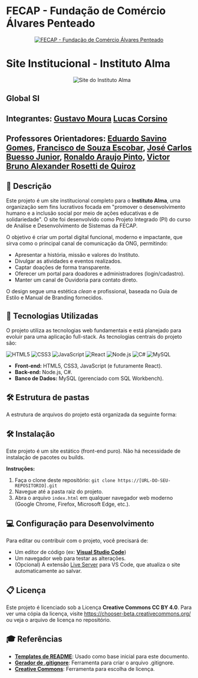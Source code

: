 # FECAP - Fundação de Comércio Álvares Penteado

<p align="center">
<a href= "https://www.fecap.br/"><img src="https://encrypted-tbn0.gstatic.com/images?q=tbn:ANd9GcRhZPrRa89Kma0ZZogxm0pi-tCn_TLKeHGVxywp-LXAFGR3B1DPouAJYHgKZGV0XTEf4AE&usqp=CAU" alt="FECAP - Fundação de Comércio Álvares Penteado" border="0"></a>
</p>

# Site Institucional - Instituto Alma

<p align="center">
    <img src="https://placehold.co/800x400/111F44/C5FFEE?text=Projeto+Instituto+Alma" alt="Site do Instituto Alma">
</p>

## Global SI

## Integrantes: <a href="https://www.linkedin.com/in/gustavomoura3112?utm_source=share&utm_campaign=share_via&utm_content=profile&utm_medium=android_app">Gustavo Moura</a> <a href="https://www.linkedin.com/in/lucas-soares-corsino-885306288/">Lucas Corsino</a>

## Professores Orientadores: <a href="https://www.linkedin.com/in/eduardo-savino-gomes-77833a10/"> Eduardo Savino Gomes</a>, <a href="https://www.linkedin.com/in/francisco-escobar/">Francisco de Souza Escobar</a>, <a href="https://www.linkedin.com/in/jbuesso/">José Carlos Buesso Junior</a>, <a href="https://www.linkedin.com/in/ronaldo-araujo-pinto-3542811a/">Ronaldo Araujo Pinto</a>, <a href="https://www.linkedin.com/in/victorbarq/">Victor Bruno Alexander Rosetti de Quiroz</a>

## 📖 Descrição

Este projeto é um site institucional completo para o **Instituto Alma**, uma organização sem fins lucrativos focada em "promover o desenvolvimento humano e a inclusão social por meio de ações educativas e de solidariedade". O site foi desenvolvido como Projeto Integrado (PI) do curso de Análise e Desenvolvimento de Sistemas da FECAP.

O objetivo é criar um portal digital funcional, moderno e impactante, que sirva como o principal canal de comunicação da ONG, permitindo:
* Apresentar a história, missão e valores do Instituto.
* Divulgar as atividades e eventos realizados.
* Captar doações de forma transparente.
* Oferecer um portal para doadores e administradores (login/cadastro).
* Manter um canal de Ouvidoria para contato direto.

O design segue uma estética *clean* e profissional, baseada no Guia de Estilo e Manual de Branding fornecidos.

## 🚀 Tecnologias Utilizadas

O projeto utiliza as tecnologias web fundamentais e está planejado para evoluir para uma aplicação full-stack. As tecnologias centrais do projeto são:

![HTML5](https://img.shields.io/badge/HTML5-E34F26?style=for-the-badge&logo=html5&logoColor=white)
![CSS3](https://img.shields.io/badge/CSS3-1572B6?style=for-the-badge&logo=css3&logoColor=white)
![JavaScript](https://img.shields.io/badge/JavaScript-F7DF1E?style=for-the-badge&logo=javascript&logoColor=black)
![React](https://img.shields.io/badge/React-61DAFB?style=for-the-badge&logo=react&logoColor=black)
![Node.js](https://img.shields.io/badge/Node.js-339933?style=for-the-badge&logo=nodedotjs&logoColor=white)
![C#](https://img.shields.io/badge/C%23-512BD4?style=for-the-badge&logo=c-sharp&logoColor=white)
![MySQL](https://img.shields.io/badge/MySQL-4479A1?style=for-the-badge&logo=mysql&logoColor=white)

* **Front-end:** HTML5, CSS3, JavaScript (e futuramente React).
* **Back-end:** Node.js, C#.
* **Banco de Dados:** MySQL (gerenciado com SQL Workbench).

## 🛠 Estrutura de pastas

A estrutura de arquivos do projeto está organizada da seguinte forma:

## 🛠 Instalação

Este projeto é um site estático (front-end puro). Não há necessidade de instalação de pacotes ou builds.

**Instruções:**
1.  Faça o clone deste repositório: `git clone https://[URL-DO-SEU-REPOSITORIO].git`
2.  Navegue até a pasta raiz do projeto.
3.  Abra o arquivo `index.html` em qualquer navegador web moderno (Google Chrome, Firefox, Microsoft Edge, etc.).

## 💻 Configuração para Desenvolvimento

Para editar ou contribuir com o projeto, você precisará de:

* Um editor de código (ex: **[Visual Studio Code](https://code.visualstudio.com/)**)
* Um navegador web para testar as alterações.
* (Opcional) A extensão [Live Server](https://marketplace.visualstudio.com/items?itemName=ritwickdey.LiveServer) para VS Code, que atualiza o site automaticamente ao salvar.

## 📋 Licença

Este projeto é licenciado sob a Licença **Creative Commons CC BY 4.0**.
Para ver uma cópia da licença, visite <https://chooser-beta.creativecommons.org/> ou veja o arquivo de licença no repositório.

## 🎓 Referências

* **[Templates de README](https://github.com/iuricode/readme-template)**: Usado como base inicial para este documento.
* **[Gerador de .gitignore](https://www.toptal.com/developers/gitignore)**: Ferramenta para criar o arquivo .gitignore.
* **[Creative Commons](https://chooser-beta.creativecommons.org/)**: Ferramenta para escolha de licença.
